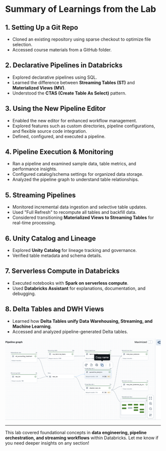 # Summary of Learnings from the Lab

## 1. Setting Up a Git Repo
- Cloned an existing repository using sparse checkout to optimize file selection.
- Accessed course materials from a GitHub folder.

## 2. Declarative Pipelines in Databricks
- Explored declarative pipelines using SQL.
- Learned the difference between **Streaming Tables (ST)** and **Materialized Views (MV)**.
- Understood the **CTAS (Create Table As Select)** pattern.

## 3. Using the New Pipeline Editor
- Enabled the new editor for enhanced workflow management.
- Explored features such as custom directories, pipeline configurations, and flexible source code integration.
- Defined, configured, and executed a pipeline.

## 4. Pipeline Execution & Monitoring
- Ran a pipeline and examined sample data, table metrics, and performance insights.
- Configured catalog/schema settings for organized data storage.
- Analyzed the pipeline graph to understand table relationships.

## 5. Streaming Pipelines
- Monitored incremental data ingestion and selective table updates.
- Used "Full Refresh" to recompute all tables and backfill data.
- Considered transitioning **Materialized Views to Streaming Tables** for real-time processing.

## 6. Unity Catalog and Lineage
- Explored **Unity Catalog** for lineage tracking and governance.
- Verified table metadata and schema details.

## 7. Serverless Compute in Databricks
- Executed notebooks with **Spark on serverless compute**.
- Used **Databricks Assistant** for explanations, documentation, and debugging.

## 8. Delta Tables and DWH Views
- Learned how **Delta Tables unify Data Warehousing, Streaming, and Machine Learning**.
- Accessed and analyzed pipeline-generated Delta tables.


![Alt Text](pipeline.png)

---

This lab covered foundational concepts in **data engineering, pipeline orchestration, and streaming workflows** within Databricks. Let me know if you need deeper insights on any section!
